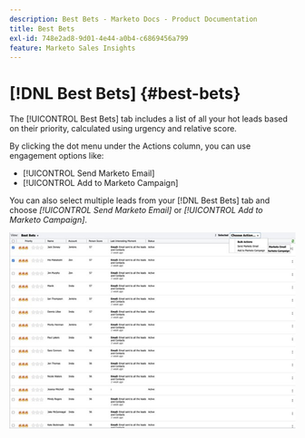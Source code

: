 ```yaml
---
description: Best Bets - Marketo Docs - Product Documentation
title: Best Bets
exl-id: 748e2ad8-9d01-4e44-a0b4-c6869456a799
feature: Marketo Sales Insights
---
```

# [!DNL Best Bets] {#best-bets}

The [!UICONTROL Best Bets] tab includes a list of all your hot leads based on their priority, calculated using urgency and relative score.

By clicking the dot menu under the Actions column, you can use engagement options like:
* [!UICONTROL Send Marketo Email]
* [!UICONTROL Add to Marketo Campaign]

You can also select multiple leads from your [!DNL Best Bets] tab and choose _[!UICONTROL Send Marketo Email]_ or _[!UICONTROL Add to Marketo Campaign]_.

![](assets/best-bets-1.png)
